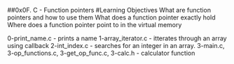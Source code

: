 ##0x0F. C - Function pointers
#Learning Objectives
What are function pointers and how to use them
What does a function pointer exactly hold
Where does a function pointer point to in the virtual memory

0-print_name.c - prints a name
1-array_iterator.c - itterates through an array using callback
2-int_index.c - searches for an integer in an array.
3-main.c, 3-op_functions.c, 3-get_op_func.c, 3-calc.h - calculator function 
